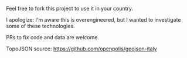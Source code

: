 Feel free to fork this project to use it in your country.

I apologize: I'm aware this is overengineered, but I wanted to investigate some of these technologies.

PRs to fix code and data are welcome.

TopoJSON source: https://github.com/openpolis/geojson-italy